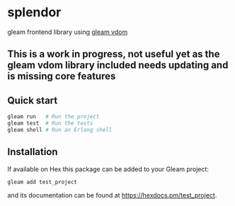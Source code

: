 # splendor
gleam frontend library using [gleam vdom](https://github.com/JohnDoneth/gleam-vdom)

## This is a work in progress, not useful yet as the gleam vdom library included needs updating and is missing core features

## Quick start

```sh
gleam run   # Run the project
gleam test  # Run the tests
gleam shell # Run an Erlang shell
```

## Installation

If available on Hex this package can be added to your Gleam project:

```sh
gleam add test_project
```

and its documentation can be found at <https://hexdocs.pm/test_project>.

